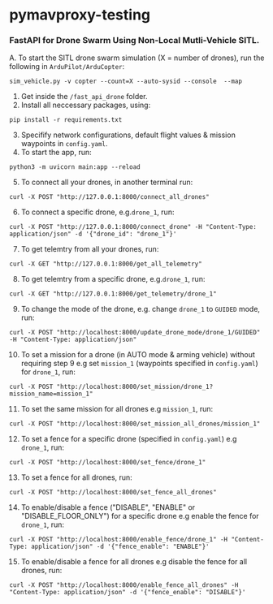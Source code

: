 # pymavproxy-testing

### FastAPI for Drone Swarm Using Non-Local Mutli-Vehicle SITL.
A. To start the SITL drone swarm simulation (X = number of drones), run the following in `ArduPilot/ArduCopter`:
```shell
sim_vehicle.py -v copter --count=X --auto-sysid --console  --map 
```
1. Get inside the `/fast_api_drone` folder.
2. Install all neccessary packages, using:
```shell
pip install -r requirements.txt
```
3. Specifify network configurations, default flight values & mission waypoints in `config.yaml`.
4. To start the app, run:
```shell
python3 -m uvicorn main:app --reload
```
5. To connect all your drones, in another terminal run:
```shell
curl -X POST "http://127.0.0.1:8000/connect_all_drones"
```  
6. To connect a specific drone, e.g.`drone_1`, run:
```shell
curl -X POST "http://127.0.0.1:8000/connect_drone" -H "Content-Type: application/json" -d '{"drone_id": "drone_1"}'
```  
7. To get telemtry from all your drones, run:
```shell
curl -X GET "http://127.0.0.1:8000/get_all_telemetry"
```
8. To get telemtry from a specific drone, e.g.`drone_1`, run:
```shell
curl -X GET "http://127.0.0.1:8000/get_telemetry/drone_1"
```
9. To change the mode of the drone, e.g. change `drone_1` to `GUIDED` mode, run:
```shell
curl -X POST "http://localhost:8000/update_drone_mode/drone_1/GUIDED" -H "Content-Type: application/json"
```
10. To set a mission for a drone (in AUTO mode & arming vehicle) without requiring step 9 e.g set `mission_1` (waypoints specified in `config.yaml`) for `drone_1`, run:
```shell
curl -X POST "http://localhost:8000/set_mission/drone_1?mission_name=mission_1"
```
11. To set the same mission for all drones e.g  `mission_1`, run:
```shell
curl -X POST "http://localhost:8000/set_mission_all_drones/mission_1"
```
12. To set a fence for a specific drone (specified in `config.yaml`) e.g  `drone_1`, run:
```shell
curl -X POST "http://localhost:8000/set_fence/drone_1"
```
13. To set a fence for all drones, run:
```shell
curl -X POST "http://localhost:8000/set_fence_all_drones"
```
14. To enable/disable a fence ("DISABLE", "ENABLE" or "DISABLE_FLOOR_ONLY") for a specific drone  e.g  enable the fence for `drone_1`, run:
```shell
curl -X POST "http://localhost:8000/enable_fence/drone_1" -H "Content-Type: application/json" -d '{"fence_enable": "ENABLE"}'
```
15. To enable/disable a fence for all drones  e.g  disable the fence for all drones, run:
```shell
curl -X POST "http://localhost:8000/enable_fence_all_drones" -H "Content-Type: application/json" -d '{"fence_enable": "DISABLE"}'
```
